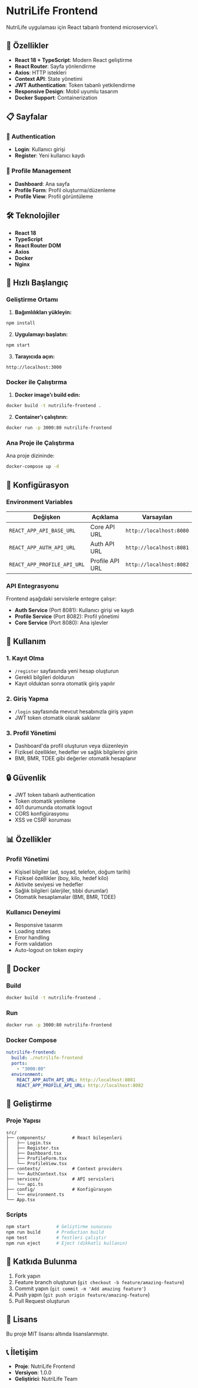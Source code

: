 # NutriLife Frontend

NutriLife uygulaması için React tabanlı frontend microservice'i.

## 🚀 Özellikler

- **React 18 + TypeScript**: Modern React geliştirme
- **React Router**: Sayfa yönlendirme
- **Axios**: HTTP istekleri
- **Context API**: State yönetimi
- **JWT Authentication**: Token tabanlı yetkilendirme
- **Responsive Design**: Mobil uyumlu tasarım
- **Docker Support**: Containerization

## 📋 Sayfalar

### 🔐 Authentication
- **Login**: Kullanıcı girişi
- **Register**: Yeni kullanıcı kaydı

### 👤 Profile Management
- **Dashboard**: Ana sayfa
- **Profile Form**: Profil oluşturma/düzenleme
- **Profile View**: Profil görüntüleme

## 🛠️ Teknolojiler

- **React 18**
- **TypeScript**
- **React Router DOM**
- **Axios**
- **Docker**
- **Nginx**

## 🚀 Hızlı Başlangıç

### Geliştirme Ortamı

1. **Bağımlılıkları yükleyin:**
```bash
npm install
```

2. **Uygulamayı başlatın:**
```bash
npm start
```

3. **Tarayıcıda açın:**
```
http://localhost:3000
```

### Docker ile Çalıştırma

1. **Docker image'ı build edin:**
```bash
docker build -t nutrilife-frontend .
```

2. **Container'ı çalıştırın:**
```bash
docker run -p 3000:80 nutrilife-frontend
```

### Ana Proje ile Çalıştırma

Ana proje dizininde:
```bash
docker-compose up -d
```

## 🔧 Konfigürasyon

### Environment Variables

| Değişken | Açıklama | Varsayılan |
|----------|----------|------------|
| `REACT_APP_API_BASE_URL` | Core API URL | `http://localhost:8080` |
| `REACT_APP_AUTH_API_URL` | Auth API URL | `http://localhost:8081` |
| `REACT_APP_PROFILE_API_URL` | Profile API URL | `http://localhost:8082` |

### API Entegrasyonu

Frontend aşağıdaki servislerle entegre çalışır:

- **Auth Service** (Port 8081): Kullanıcı girişi ve kaydı
- **Profile Service** (Port 8082): Profil yönetimi
- **Core Service** (Port 8080): Ana işlevler

## 📱 Kullanım

### 1. Kayıt Olma
- `/register` sayfasında yeni hesap oluşturun
- Gerekli bilgileri doldurun
- Kayıt olduktan sonra otomatik giriş yapılır

### 2. Giriş Yapma
- `/login` sayfasında mevcut hesabınızla giriş yapın
- JWT token otomatik olarak saklanır

### 3. Profil Yönetimi
- Dashboard'da profil oluşturun veya düzenleyin
- Fiziksel özellikler, hedefler ve sağlık bilgilerini girin
- BMI, BMR, TDEE gibi değerler otomatik hesaplanır

## 🔒 Güvenlik

- JWT token tabanlı authentication
- Token otomatik yenileme
- 401 durumunda otomatik logout
- CORS konfigürasyonu
- XSS ve CSRF koruması

## 📊 Özellikler

### Profil Yönetimi
- Kişisel bilgiler (ad, soyad, telefon, doğum tarihi)
- Fiziksel özellikler (boy, kilo, hedef kilo)
- Aktivite seviyesi ve hedefler
- Sağlık bilgileri (alerjiler, tıbbi durumlar)
- Otomatik hesaplamalar (BMI, BMR, TDEE)

### Kullanıcı Deneyimi
- Responsive tasarım
- Loading states
- Error handling
- Form validation
- Auto-logout on token expiry

## 🐳 Docker

### Build
```bash
docker build -t nutrilife-frontend .
```

### Run
```bash
docker run -p 3000:80 nutrilife-frontend
```

### Docker Compose
```yaml
nutrilife-frontend:
  build: ./nutrilife-frontend
  ports:
    - "3000:80"
  environment:
    REACT_APP_AUTH_API_URL: http://localhost:8081
    REACT_APP_PROFILE_API_URL: http://localhost:8082
```

## 📝 Geliştirme

### Proje Yapısı
```
src/
├── components/          # React bileşenleri
│   ├── Login.tsx
│   ├── Register.tsx
│   ├── Dashboard.tsx
│   ├── ProfileForm.tsx
│   └── ProfileView.tsx
├── contexts/            # Context providers
│   └── AuthContext.tsx
├── services/            # API servisleri
│   └── api.ts
├── config/              # Konfigürasyon
│   └── environment.ts
└── App.tsx
```

### Scripts
```bash
npm start          # Geliştirme sunucusu
npm run build      # Production build
npm test           # Testleri çalıştır
npm run eject      # Eject (dikkatli kullanın)
```

## 🤝 Katkıda Bulunma

1. Fork yapın
2. Feature branch oluşturun (`git checkout -b feature/amazing-feature`)
3. Commit yapın (`git commit -m 'Add amazing feature'`)
4. Push yapın (`git push origin feature/amazing-feature`)
5. Pull Request oluşturun

## 📄 Lisans

Bu proje MIT lisansı altında lisanslanmıştır.

## 📞 İletişim

- **Proje**: NutriLife Frontend
- **Versiyon**: 1.0.0
- **Geliştirici**: NutriLife Team